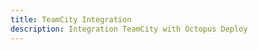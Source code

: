 ```yaml
---
title: TeamCity Integration
description: Integration TeamCity with Octopus Deploy
---
```

<!--
Does it still only work with NuGet packages? Does it integrate with OctoPack or Octo.exe as well?
Can I install it locally to play around?

Add basic usage and examples, then link to the API/integration doc for the rest.
-->
